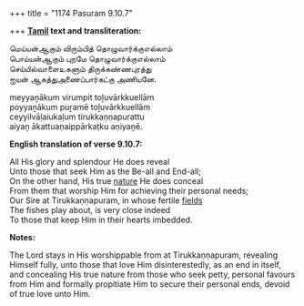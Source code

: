 +++
title = "1174 Pasuram 9.10.7"

+++
**[Tamil](/definition/tamil#history "show Tamil definitions") text and transliteration:**

மெய்யன்ஆகும் விரும்பித் தொழுவார்க்குஎல்லாம்  
பொய்யன்ஆகும் புறமே தொழுவார்க்குஎல்லாம்  
செய்யில்வாளைஉகளும் திருக்கண்ணபுரத்து  
ஐயன் ஆகத்துஅணைப்பார்கட்கு அணியனே.

meyyaṉākum virumpit toḻuvārkkuellām  
poyyaṉākum puṟamē toḻuvārkkuellām  
ceyyilvāḷaiukaḷum tirukkaṇṇapurattu  
aiyaṉ ākattuaṇaippārkaṭku aṇiyaṉē.

**English translation of verse 9.10.7:**

All His glory and splendour He does reveal  
Unto those that seek Him as the Be-all and End-all;  
On the other hand, His true [nature](/definition/nature#history "show nature definitions") He does conceal  
From them that worship Him for achieving their personal needs;  
Our Sire at Tirukkaṇṇapuram, in whose fertile [fields](/definition/field#history "show fields definitions")  
The fishes play about, is very close indeed  
To those that keep Him in their hearts imbedded.

**Notes:**

The Lord stays in His worshippable from at Tirukkaṇṇapuram, revealing Himself fully, unto those that love Him disinterestedly, as an end in itself, and concealing His true nature from those who seek petty, personal favours from Him and formally propitiate Him to secure their personal ends, devoid of true love unto Him.


